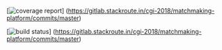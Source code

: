[![coverage report](https://gitlab.stackroute.in/cgi-2018/matchmaking-platform/badges/v1.0.0/coverage.svg?job=test)]
(https://gitlab.stackroute.in/cgi-2018/matchmaking-platform/commits/master)

[![build status](https://gitlab.stackroute.in/cgi-2018/matchmaking-platform/badges/v1.0.0/build.svg)]
(https://gitlab.stackroute.in/cgi-2018/matchmaking-platform/commits/master)
